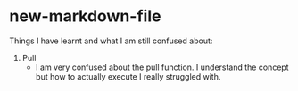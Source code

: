 # new-markdown-file
Things I have learnt and what I am still confused about:

1. Pull
   - I am very confused about the pull function. I understand the concept but how to actually execute I really struggled with. 
